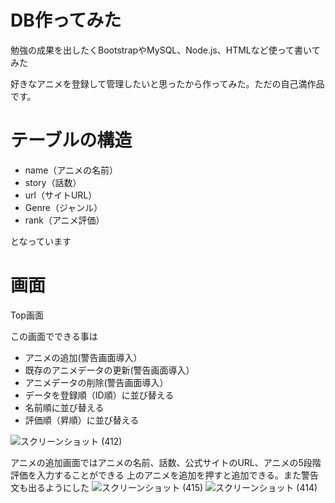 # DB作ってみた

勉強の成果を出したくBootstrapやMySQL、Node.js、HTMLなど使って書いてみた

好きなアニメを登録して管理したいと思ったから作ってみた。ただの自己満作品です。

# テーブルの構造

* name（アニメの名前）
* story（話数）
* url（サイトURL）
* Genre（ジャンル）
* rank（アニメ評価）

となっています

# 画面

Top画面

この画面でできる事は
* アニメの追加(警告画面導入）
* 既存のアニメデータの更新(警告画面導入）
* アニメデータの削除(警告画面導入）
* データを登録順（ID順）に並び替える
* 名前順に並び替える
* 評価順（昇順）に並び替える

![スクリーンショット (412)](https://user-images.githubusercontent.com/67303349/120938411-8b651980-c74d-11eb-8f5c-0e90f7de51ef.png)

アニメの追加画面ではアニメの名前、話数、公式サイトのURL、アニメの5段階評価を入力することができる
上のアニメを追加を押すと追加できる。また警告文も出るようにした
![スクリーンショット (415)](https://user-images.githubusercontent.com/67303349/120938471-d41cd280-c74d-11eb-9b5d-5c14e69e4b5f.png)
![スクリーンショット (414)](https://user-images.githubusercontent.com/67303349/120938478-d97a1d00-c74d-11eb-9d3d-920402d63e87.png)





